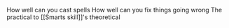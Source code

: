 How well can you cast spells
How well can you fix things going wrong
The practical to [[Smarts skill]]'s theoretical